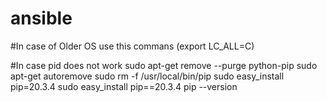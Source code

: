 # ansible

#In case of Older OS use this commans (export LC_ALL=C)

#In case pid does not work
sudo apt-get remove --purge python-pip
sudo apt-get autoremove
sudo rm -f /usr/local/bin/pip
sudo easy_install pip=20.3.4
sudo easy_install pip==20.3.4
pip --version
